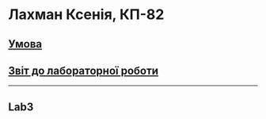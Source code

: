 # Лахман Ксенія, КП-82

## [Умова](https://docs.google.com/document/d/1LjkTBjq4TOmAHlicYj2q5pm11Ats1Xz6d1gkS84QgZE/edit?usp=sharing)
## [Звіт до лабораторної роботи](https://docs.google.com/document/d/1zGPneNnVakUxcwt6TRUk_3B9vdvyfygiiJTaOiApg0c/edit?usp=sharing)
_____
## Lab3

